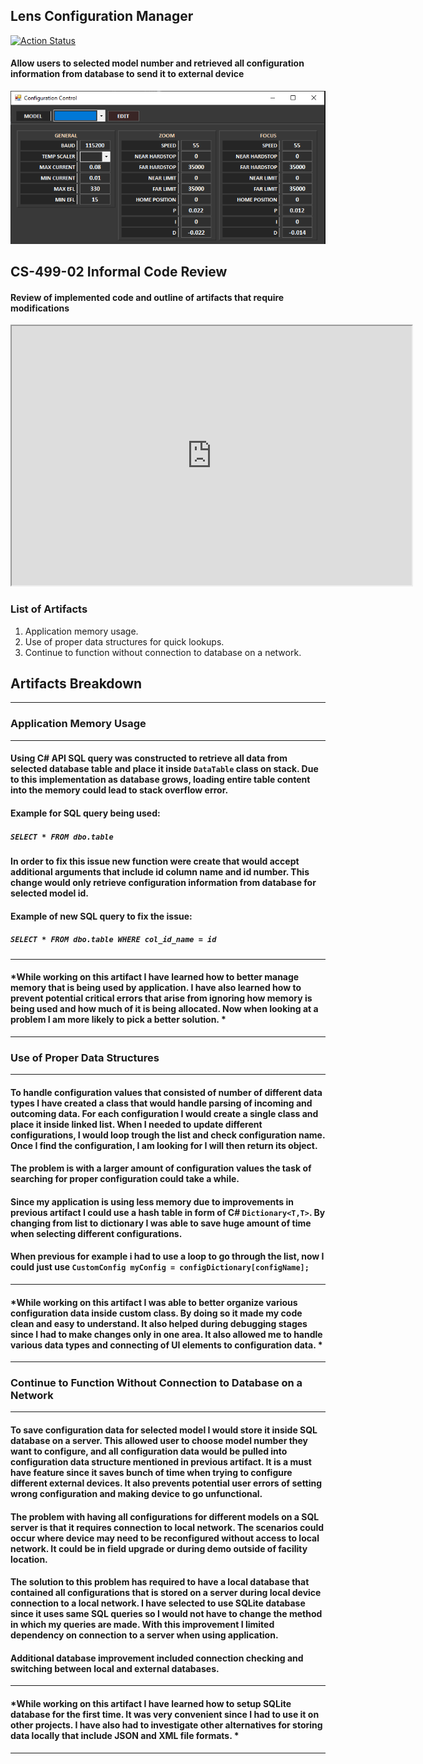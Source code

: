 ## **Lens Configuration Manager** 
[![Action Status](https://github.com/ruby/ruby/workflows/Windows/badge.svg)](https://github.com/SlavikSNHU/slavik-eportfolio/tree/master)
#### Allow users to selected model number and retrieved all configuration information from database to send it to external device
![UI Design](/GUI.PNG)

## **CS-499-02 Informal Code Review**
#### Review of implemented code and outline of artifacts that require modifications
<iframe width="640" height="415" src="https://www.youtube.com/embed/MBTTOdIVU_U" frameborder="1" allow="accelerometer; autoplay; clipboard-write; encrypted-media; gyroscope; picture-in-picture" allowfullscreen></iframe>


### **List of Artifacts**
1. Application memory usage.
2. Use of proper data structures for quick lookups.
3. Continue to function without connection to database on a network.

##  __Artifacts Breakdown__
------------
### **Application Memory Usage**
------------
#### Using C# API SQL query was constructed to retrieve all data from selected database table and place it inside `DataTable` class on stack. Due to this implementation as database grows, loading entire table content into the memory could lead to stack overflow error. 
#### Example for SQL query being used:
##### ```SELECT * FROM dbo.table```

#### In order to fix this issue new function were create that would accept additional arguments that include id column name and id number. This change would only retrieve configuration information from database for selected model id.
#### Example of new SQL query to fix the issue:
##### ```SELECT * FROM dbo.table WHERE col_id_name = id```
------------
#### *While working on this artifact I have learned how to better manage memory that is being used by application. I have also learned how to prevent potential critical errors that arise from ignoring how memory is being used and how much of it is being allocated. Now when looking at a problem I am more likely to pick a better solution. *
------------
### **Use of Proper Data Structures**
------------
#### To handle configuration values that consisted of number of different data types I have created a class that would handle parsing of incoming and outcoming data. For each configuration I would create a single class and place it inside linked list. When I needed to update different configurations, I would loop trough the list and check configuration name. Once I find the configuration, I am looking for I will then return its object.
#### The problem is with a larger amount of configuration values the task of searching for proper configuration could take a while.
#### Since my application is using less memory due to improvements in previous artifact I could use a hash table in form of C# `Dictionary<T,T>`. By changing from list to dictionary I was able to save huge amount of time when selecting different configurations.
#### When previous for example i had to use a loop to go through the list, now I could just use `CustomConfig myConfig = configDictionary[configName];`
------------
#### *While working on this artifact I was able to better organize various configuration data inside custom class. By doing so it made my code clean and easy to understand. It also helped during debugging stages since I had to make changes only in one area. It also allowed me to handle various data types and connecting of UI elements to configuration data. *
------------
### **Continue to Function Without Connection to Database on a Network**
------------
#### To save configuration data for selected model I would store it inside SQL database on a server. This allowed user to choose model number they want to configure, and all configuration data would be pulled into configuration data structure mentioned in previous artifact. It is a must have feature since it saves bunch of time when trying to configure different external devices. It also prevents potential user errors of setting wrong configuration and making device to go unfunctional.
#### The problem with having all configurations for different models on a SQL server is that it requires connection to local network. The scenarios could occur where device may need to be reconfigured without access to local network. It could be in field upgrade or during demo outside of facility location.
#### The solution to this problem has required to have a local database that contained all configurations that is stored on a server during local device connection to a local network. I have selected to use SQLite database since it uses same SQL queries so I would not have to change the method in which my queries are made. With this improvement I limited dependency on connection to a server when using application.
#### Additional database improvement included connection checking and switching between local and external databases.
------------
#### *While working on this artifact I have learned how to setup SQLite database for the first time. It was very convenient since I had to use it on other projects. I have also had to investigate other alternatives for storing data locally that include JSON and XML file formats. *
------------




